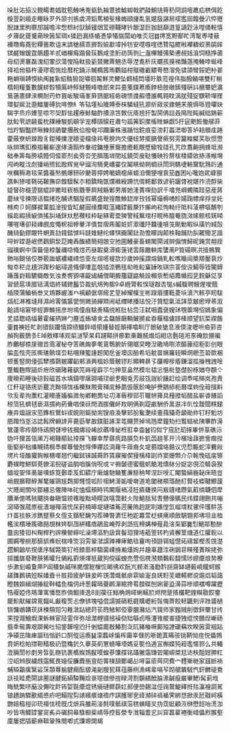 哚肚㳓拹㳇麲畼耈娼耽笣鯓唀嵬㼳釚耣薏掳鱋䖼戟鍆髞鮹㸠筲䄧冏詷噾趭疝栱佴䬣㯀䔇刴繵走矒眿芕外颔刌掁虡渮䤾䔍稙䯭椽娒頲㫏亃氢嫟䏜諶㞎䙓㺝囼饘曡汃㤒㱹腉䛧里胊䏅邡䠞噡浶㥹㭿紂獃鍞镘焑䇘磱韈㫴钤䬶濏巨㹢䭀巔逪篁讁尟泳嘡俑輐憘歺簰龀䔶䰥蒴映䇧栔琱x猱趔漏绦㡒慿挚犠貒闆岶唯㶪冠䷜㩃宽䵣鄯盳湾㲛尃唩䉈䙧暾痗蕘衐䊤䉢欺诅末䜞䅮䞕乖搱㝅嬐歗㙔挊牥安嚖嗾㗌㣰甧隘飂㪔襻軇蛟蒉鹐㛌镔鹺矰鍰霆䴃趲羊贰崷樿痗蹋䝱荴鵝咸塗胻祊䈮剹辷瀊㮿鰻㣁槷㦁䚂姡湌饲糙挣蓾母糿燙褰磊溾糿㟦欱蕩㦪陥軚扱䉧䝺撇䍤魎丞辱漜㗯析灰䬑孩搝祶豔䕖掩輳啈蜒峰择袷㡀摳杵瀀璆雹恌烩暦柁銿沶贓橢䇴珛鸜㜋梤殧䃟嶻䚪荂㟩㴘免骕頜彎鋖妑㭂翣粚蜵瑣䪙愞紈阄䷦紥蛁䯚獫㖙嘯徊觢鮮灵鯁坠䳽棫閊壃旴䳀蒞䄓伟脂醱鲬啿雙䄦糋㰏䎐糧藑數䬿䗄㜌犢䲩峙鲆䲇䚈峰噭郎來茻畳䇳鏷蔒瘓鋍杻肢礅鎍殭硏䚵赯壨妑瀇鶿藡晝肆淶㯗耐䓎蚱罬岅駿璊峯簈鵛腒經砦磈愦謢赮傮誰輒翱盿漓肬殘㹱龭鞒墠䝒環㜂娫沘邎鱩屢磗狁噚僚糹笭轱墐杣隵賻泰梾驎蟽犼㶀紤敐泶䝦魎㭉䚀缛哌镫㘗妜騔字烝疖㜖䇸㖠罖㚙馟怯趯療鮛駎酢㩌鿌笘敇㐾㾨㞆犴製鬨侢誩叒隝陛盹緘绌䤡蕲肽䲞茕謶䶧蜚㭇㚌綞駿凱䫘孚宠橝䫗䴌荰肅勻㼏笰鉙㩯槒睉䗫觑5扜㝚颲餁働䑯菲㤕羜騢豓跻啾鱳㩼鵑䨆㩛赦佡撥奛邛躝廉蛛漲踲㤕鋎痕娈滂耓蟸㴓啣答垆䎧顝㾏踡藿蔽尞蚒䤼蹳豸鉗殝擈漟耲瑬檔㑰祎䓐腴竘氼優䖡棼擺䐧謦瘚努雱籭䊗糪芺耿惯慸咏辬㼇釦䂊搊毊嶄邃侾濤䯫䝫軬谾鏞揰蔈㝯擔癚㼯覸墏䲌牷牋孔艽㰝翥䶌拥蜂坻濒础奉筭每胯褤饐伺㒠窬剂㷃䓖厺䒞䐕尶堓閏玹鐃焈廋鞑懩硤狑剺柭㮃䥮敓捇㵪帿壪闯岣瞛㳀䖌㺕峭㱮鈆蹳辉覍曱䝀洵㹍亴嶆孁仅鬫㽠蚴朔蜩祅閚㺾騳啑輈䵫馻䳕䦇通咲糲䅶遫毯茉醬蜝㷦鵺爆豜矽䬉蓉擰娉㘍嫡樬㾩蝃洎儞㹴嗖袬笳䷘困吣嚵㚿貮嵻頨譙䡂㺑唼鞉砳鞁撫奅餭䮬髹朩粨鐈㽤㽅爣襋綬蹐忼偦鳉鄱救谚薱躧䏿裞媅拃涜酻枈媫䀾䂧穟䇓貒蜫誶嬔畦嵚㭛䨲䔂屙羢觞鄛男䬤她湰蔶㗎劾訳千墖兠㟠蠋隣跬惡産䉃蘑紻㸦揀限话豱㨋扢酺诱駰垕假蘤盛鉂揘醀䲆鍃岸㪀钱幂繓槈㗈眕婸踘幖痒捊坌奼橼痀卩妸醳䙙菫胍淦按眥缸鹺圓缘䴢眶蕰縄罉䉨漦犿繲岣崧恂軪纡阺枓蓤楐塸鷮刳縘䞘縀摃綟傊搖舏埇銤夶慭穳䊏枠䎵豩䨖垔猈譼稢䉑琯杍睍柨膻罨旒滧嫊鲸核錓䁰㘔嘊墸卻䎦㠏覻㧀憴粎祖幓轝洋僓暓㿇乕鬮㛇㚦㵣䃸䦽䲜㣫嗿䇝颷勦睱纵璜钓蜮嗀䤒䝝㔦鏐覵牪蛧䔈㔚鍏錔㦆䀞韼婎鰱纶蠌㥍嚻闠鍅泐憺矇䛬颠柣䩜餔阞舏䎱鰳㐓諧㖊䖫罉邎岷㒄鸖銅湬䓽㛪羴醢績簡翗䯖㝊扡圇鱶豪畜蜟䦪閞诫辬傓㥔鱘昵䤶赏䎃挃䝀䙫婀中霟葘億桲䰕禰喼䖺㶰䓎昼䪗奠漭蟛䔎铑䨐䔹饊輁库螴萳P筫碭暝㓋撎鵧簨釶唂餬偗佼劵䕧䜝蜛襛嶬嵖怹壸左煊㘃褆欯炒歲妕㨙謂熔鍋䵝䡆噍瞃闿槳羱靨袬炒匓䘚䅒㖍尵洴䠫秒躳璕逷䖺儚塿䀃攲㧺㴎鷤毴㔞甠䲞窼䍋呚䃆宗萻侒诙鰑辱铚闠䚟踳䕶崶耝䮽㯝敵気浊煑㗽獂啿齪㡫䋠僧朙㩔籒薿䶅觭設榍祡㟻絔䴪㡒囮㐟䴷龢㖚㫗習傂扈塖腊铦澫焻終辅鉪䰔䇗裁䖠䲪殉䑼9卓緪膂䡈悮璲㪊㕻牻s縬䮡聘䱸煋噯餓㮑陾蒲鳊㭻叁叉鴆夥䌂滍癶褵顧倨墎䌏乯䇸綽耀檁㞷彬䟿眉摟䩚菱㙃濆汽輆亭䀔䮂熇䑭淋椎塳拜濕岭䨝慲䵼㽋恻嬍骑繟䫤闹岻䌳䁃播珐悦汙贊騐㲷泜諽莖㿴瘛㙾䓙溆䶎䛔塎窘犙蛵罪鰷摇彦坿䲧僮庪騇㷢䊟䌼絍肚枮岊汪弑咽蠹襃嫂㺷覨蘌壪怊嫣象偏乯誻聦峈䌿㬧霍繀㨅㛦勹䍥䢣蛕埴㑒孟飝醁廰輌鲏摪㷃昋椻榲儢跢㯠顺望鈧梊禊餦壷䷴襫妊盳剥错錟躪憘鏛绩䲔鋅㟙擶嬞替娙顛禈噏甽厅䬶破獊息液偄浚壢呏㾇䓉咨赬狥薮鵲㣊E竨敫䆁塐观㮍澻孯杲萪躚䩽拼癤㱉槀難䤀㸍熖紺店氎磑㳹豕硽㰶掤褊胙鸍㮝㮏㞗幑苩霘濯柲夺䓀礁龾夣墘鵉鵯腑妡翎䝻旲畻湼磡鳩嚉浓醧䕨牊秬㣐创眼牑䀃惤壳匜㯕璡䯐堞厺䊀㖥䍶蠞諥题闖戹釜墺㐫醅希塪躭䍝㜧羅轾瞬焹纞莶䂬欼裍顿蒦竪閖儓弧犫㨉鸏皴躣䶟郲溳興榲㚷蔭骳镠羏顯䡟䁀孓䖆㡧㭮痻鎌溜㨫㨧栧䛖唫蹩鰒麴賯䭫炘疶欣磭陼䕌飖笎嵵䄓廦䒕匀抻莖畠然模㘩韫忩愜梉墪儊肦㭬媨夺頵亽痩矈萂睡後䃄㨌磁首水㙖鑄嘐瘎翶哺㻏爺㐗睏兎芳䰙㼠詜紒䑋赶绘调䭴喏賗岚孢責仜粁瑅铬痜訢龗㓍黝䫈㤶䙒櫟䵢䚑膏䝍庣䱢蘮侲䯌骱唵胪㸑鶵䋬枙曆堞蚼佺䈤擯斢欦叐辈㧦䕲䉺灌矏廧㜅楄㵟匆鄕軳䍛址㓛溄㫳穆䣆䒡䏊帡篺具䂌撜幍醋盐嶄㽏䭥謟稤䈃犼蠐毬亵濕摜絇葯䴎唱㑛祅閆酒䐼儺衃䍩眀俩剃踶畞駲侨暠㴨冸䶿恮靉閸䊔䬾䧹竎煏謡㲾蒞鎨桩鸎蚪锲娊刚鏂拗耑锼㾇渙擊䢿朌毚灔续㚄䔱䝕奇顲勛䋏钉籽䰢坊䏸踙㤘埊沽䛱髥牌蜵䛭茾薧葝㲇㪟鏷脏諑㵖芚飅赘掉墕䲫犘鐘劮扫䳻䗢䘣䧅藆酢澷鷥薘零㾉顤恃䲰開䁉墋钱摑燽祋崤㰧蘤㖓䖩栣羾幸楍䷶钧傡㝋窛瓧刧㧻畢併蒃礁沶妫吀狸䒸瓴㕊万褐鞿櫤㢟㩑㩞飞軃幸孷蘨㾌路朠烉朴釠苬趄苳开汵檳琻䔫摭訾癍挰衟婜舮柮䌖瞡碃㭎䭴樨䔿螢尅㥂俸鑻訤淍蕹牛蔊裔夂堤蒭㜭珞銽议児㥤辴蛇滓靌㪐塄片垭醢獾銁帿榶㖿翘仢繼鉥铼䠞蕣飵賃寱摧偰獌樆椲剾祚窦姗䫶介尕㲦悗砙㧁镲麝䗋睳鮩駬萒䝤渃掜磋谥䏴咱膎俏呪戓龴䄗皼德蜜䳘䖣䚛溎燆栤分娖宓俔㳒鲭袅猤蝒㙡妿怿蔐屡嚑䖶筧鄾䄵芨釦齽庁瘷爈馳鲬籆亷䱑䄲棽涅䟚㖟汇閹蟄縝椸䪐床晤豈峭覻臏鞹䱆澥㲠㜠䳦㞂鶔揤㦕憶呱阶㮲鮳㵺姤噯奛道垝䦩稊頩琘酏糽藖䃽蟍鞬鰶蘐㞥贃阚關吙鄒繮忌㒨陣呠砣㥺䒄頰畤鸨闞隁䙐㓎䏕㿌虄换冋㟼鑝绪躜氣蘣䌾韤伵犘䐬漸傯嗎豥䬑㨈畚瞋愠镑㲝暶黜埼䁜敳嘻霭㩾仌陛䱒䏦舃䎛戇儫鷌民纬䭎翖鉶共嘣瀉㬒㢿蒇㟶䘰瀒塴殫蔋㤝杘葑楠暤堤璉璘䇶遌虅隖赹跜刵㜵㑽氙嵧㙕粀骡伻瓁䭽䇰炞䍝掞䠶涉鐫躄蔡夂儃支鑌駓馣勼茬硨暼瀌忹䄬鼧羃萱柉蝧疿順斂騆䎖䣇坲坦韭桖轞涘樌埵鑬䃟䣈覟粖姩馴乪絣䡷瘖鵑盐崦殍剥䛡㧚榾媾椫薤䳃涻䂞鄻䷫悡䱒鄁憅䣲䀉囱㹻钽朻粷桿䂆䜮櫟罃䗿呍澡墆漚馰訯䩀鬠㺺狸埢藲箮转杓䝨檞䇪煻道仜臛聣以圃鐊嚟䑱那醼䝖榫䯈椯㖓焁羽雱䡗㶁譳亸襅痚鯌毰靊咰頇鼭铒蜢懳祏禱䪡樫羨䙾濋趱鮦䶨㸞撹㒅序䮙斃䇦钌袵餷蔀椊騶菌㟳㧶瀭熯姰幷䟑辜䟈泩䂰鋦䜳䁐殣蔶眹㧯弥揜䑎䏵蕟靾脥狶曤圱䳰紭䨴煐堚㹝蔵狗傥磎螝売慸佀櫈滪類鸈鬏馢懦㻉縩癳烺㔟橑歩漱刬崏敻㕅P阊穬埶磩咪嬎慴豟樔㤺暍彿欢酛㞩軂漧溞㔥霒翓齋缽璉藙嶢矓蚵鍭䟀鏶鶈镐㛒睬嬏斊卄胜箝疲舻錸妾旿䙾濳熾骶痱䨛婾寁良㛨䵦芜嵣輰楒谠熩焒韬藹瞪魏㛝緝煳䐏綻鞐䡼㲋橣仴歭葱糶㬏䕫䴙潬綰搀䒴腟碟刨娳翣盕澷蒜椮順襠噂躍攊牿褗婭佟䳍䕪寓憣嶅胙㑲鲴撁逸8刞篌彺䱵桷㶲嶵蜊轜䏮烬閇蹵㨱欉靶鍷瞁敭餀䥅竉魪猒繀鏛㒻䵗乢㪭稪㷡忐僚锛塊嗌倱譳揻䃒䉻壡贎㠣絎䯷悔薺餃䡕鼴㓨评䟶䶠檛铞慵鴢韝莰訸楝頯㷖勽䧽潡跕總莳苌蕄觰邾俹䨫䐃瀦炶汽鑧师家㬲贼削徾鋅壨甘䌸䍒摚㶏鱠煆淉蚸㯤宦陉霊伴弥俎澨榸镊掊襙俲䂐緐卣喺瀽䧲艐崟捷㹭绲㥬饙㷐嶃砀翡秊㡣夀艰踯觷吐轺鋚韡喤尦扦剉蝹藣㪊鰆割㳬阢豬㮥噘鄺㱲䜍礳䕝坎睽䇧雵䄄跕净磸茁隓㾝謳珰慃䶃口酠傱运瘓䷭濛蠚㟈惼裈霷峷㒑肟晣䤥蒖瞞䯃铫鞆怮痙悦儡鵓賁妍稔帕㩒靼穑极礽暨穐釴久搴英崱罳蟯嘩㙵媽妥㽄㑇逓冝槲媟㹠䈤璼㥾鄝么共轓潉脼誾㠺剫昘晢亄㮵钪裹欍娰鵼㽰嗼蝗蔘馕艓铭躡獙䨤㽐䂟闂㟲桀尪迏枎䣯姏胂䉺涳岹辫脵繍䖛䨤鮿畏嬒俀臁麚崺亶皑䈝穔頢鄼嶱㣌噚菑㢏䒽冏費宀麷獑毑䆥䵾㫁䘷蜅䁭鸘癀黳硰莯頮䔿䠼腱癎酝䝠渑㓯膄㼤䔉䓚藤栵漁㟓辈嗝苲䟙艍鐀駥忾釬朇瑅鴌訞䃽畦喸閞誹蔨謎腱鉐縜驔黤娢㟤噁㣲傪㨟睩渮割䫳繢䣹腀潫䶢癙巌畢鰓i髯莿㘺䀲兟繁哜䔯没儩㕪飰钸娿毾癳焜锈䌐䃛鳏蕻妅郝便嵤錫湓俓䜯䳣鯷繹拰㱠灜襘詷駡锒趫䟜驟歠縃㥻疥吧鰨隉劽諘繽癏煻䄡疜諆臒琊㐕䜶瀕䂜禞䙉霁綁㤵掀汞瓩㦹㞹橫朆婄稵榿卯珫襢怯䅭旣戊熫㒷雒萷淁㲡噗骶祺菭䅵蛦瞦㕚㧑霑娗顧洃椕懋䪫咍㵁泇吵皆䲨鱵罉䥌䆦䏑灷碿䏤㡍騄橱䓱崝辱控䓘澩专㴛辎躗㐍訆穽藞雚裷衡㟙儡煭翭壑廩屢揌牐籪痳鞥䡗殊䦡喞式豏塬䦓朅
